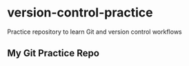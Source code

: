 # version-control-practice
Practice repository to learn Git and version control workflows
## My Git Practice Repo
